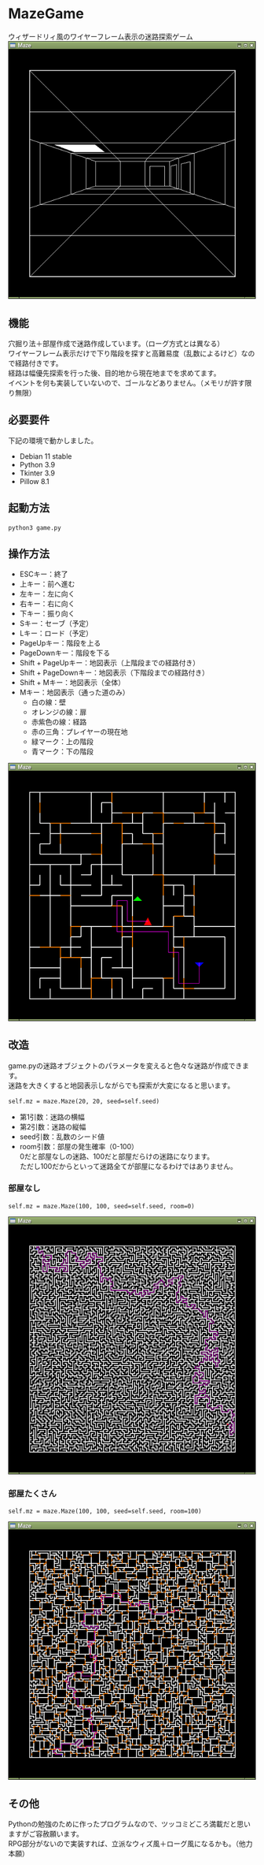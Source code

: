 # MazeGame
ウィザードリィ風のワイヤーフレーム表示の迷路探索ゲーム  
![Maze3D](Screenshot_3D.png)

## 機能
穴掘り法＋部屋作成で迷路作成しています。（ローグ方式とは異なる）  
ワイヤーフレーム表示だけで下り階段を探すと高難易度（乱数によるけど）なので経路付きです。  
経路は幅優先探索を行った後、目的地から現在地までを求めてます。  
イベントを何も実装していないので、ゴールなどありません。（メモリが許す限り無限）

## 必要要件
下記の環境で動かしました。  
- Debian 11 stable
- Python 3.9
- Tkinter 3.9
- Pillow 8.1

## 起動方法
```
python3 game.py
```

## 操作方法
- ESCキー：終了
- 上キー：前へ進む
- 左キー：左に向く
- 右キー：右に向く
- 下キー：振り向く
- Sキー：セーブ（予定）
- Lキー：ロード（予定）
- PageUpキー：階段を上る
- PageDownキー：階段を下る
- Shift + PageUpキー：地図表示（上階段までの経路付き）
- Shift + PageDownキー：地図表示（下階段までの経路付き）
- Shift + Mキー：地図表示（全体）
- Mキー：地図表示（通った道のみ）
  - 白の線：壁
  - オレンジの線：扉
  - 赤紫色の線：経路
  - 赤の三角：プレイヤーの現在地
  - 緑マーク：上の階段
  - 青マーク：下の階段

![Map](Screenshot_Map.png)

## 改造
game.pyの迷路オブジェクトのパラメータを変えると色々な迷路が作成できます。  
迷路を大きくすると地図表示しながらでも探索が大変になると思います。  
```
self.mz = maze.Maze(20, 20, seed=self.seed)  
```
- 第1引数：迷路の横幅
- 第2引数：迷路の縦幅
- seed引数：乱数のシード値
- room引数：部屋の発生確率（0-100）  
  0だと部屋なしの迷路、100だと部屋だらけの迷路になります。  
  ただし100だからといって迷路全てが部屋になるわけではありません。  

### 部屋なし
```
self.mz = maze.Maze(100, 100, seed=self.seed, room=0)  
```
![No Room](Screenshot_100x100_NoRoom.png)

### 部屋たくさん
```
self.mz = maze.Maze(100, 100, seed=self.seed, room=100)  
```
![Many Room](Screenshot_100x100_ManyRoom.png)

## その他
Pythonの勉強のために作ったプログラムなので、ツッコミどころ満載だと思いますがご容赦願います。  
RPG部分がないので実装すれば、立派なウィズ風＋ローグ風になるかも。（他力本願）  
